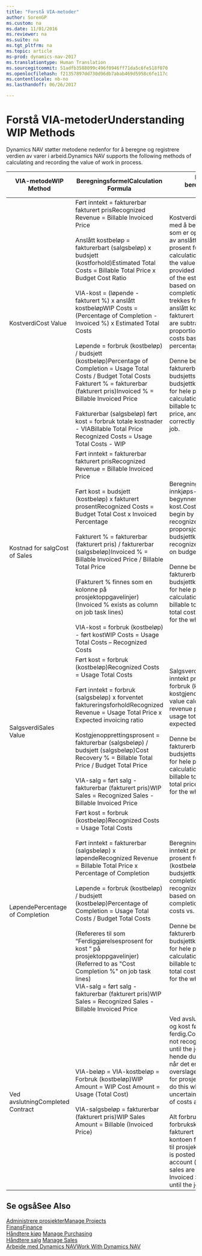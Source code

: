 ```yaml
---
title: "Forstå VIA-metoder"
author: SorenGP
ms.custom: na
ms.date: 11/01/2016
ms.reviewer: na
ms.suite: na
ms.tgt_pltfrm: na
ms.topic: article
ms-prod: dynamics-nav-2017
ms.translationtype: Human Translation
ms.sourcegitcommit: 51adfb3588099c496f0946ff71da5c6fe518f070
ms.openlocfilehash: f21357897dd730d96db7abab469d5958c6fe117c
ms.contentlocale: nb-no
ms.lasthandoff: 06/26/2017

---
```


# <a name="understanding-wip-methods"></a><span data-ttu-id="f1367-102">Forstå VIA-metoder</span><span class="sxs-lookup"><span data-stu-id="f1367-102">Understanding WIP Methods</span></span>

<span data-ttu-id="f1367-103">Dynamics NAV støtter metodene nedenfor for å beregne og registrere verdien av varer i arbeid.</span><span class="sxs-lookup"><span data-stu-id="f1367-103">Dynamics NAV supports the following methods of calculating and recording the value of work in process.</span></span>

|<span data-ttu-id="f1367-104">VIA-metode</span><span class="sxs-lookup"><span data-stu-id="f1367-104">WIP Method</span></span> |<span data-ttu-id="f1367-105">Beregningsformel</span><span class="sxs-lookup"><span data-stu-id="f1367-105">Calculation Formula</span></span> |<span data-ttu-id="f1367-106">Beskrivelse av beregning</span><span class="sxs-lookup"><span data-stu-id="f1367-106">Calculation Description</span></span>|
|-----------|--------------------|-----------------------|
|<span data-ttu-id="f1367-107">Kostverdi</span><span class="sxs-lookup"><span data-stu-id="f1367-107">Cost Value</span></span>|<span data-ttu-id="f1367-108">Ført inntekt = fakturerbar fakturert pris</span><span class="sxs-lookup"><span data-stu-id="f1367-108">Recognized Revenue = Billable Invoiced Price</span></span><br /><br /> <span data-ttu-id="f1367-109">Anslått kostbeløp = fakturerbart (salgsbeløp) x budsjett (kostforhold)</span><span class="sxs-lookup"><span data-stu-id="f1367-109">Estimated Total Costs = Billable Total Price x Budget Cost Ratio</span></span><br /><br /> <span data-ttu-id="f1367-110">VIA-kost = \(løpende - fakturert %\) x anslått kostbeløp</span><span class="sxs-lookup"><span data-stu-id="f1367-110">WIP Costs = \(Percentage of Completion - Invoiced %\) x Estimated Total Costs</span></span><br /><br /> <span data-ttu-id="f1367-111">Løpende = forbruk (kostbeløp) / budsjett (kostbeløp)</span><span class="sxs-lookup"><span data-stu-id="f1367-111">Percentage of Completion = Usage Total Costs / Budget Total Costs</span></span><br /> <span data-ttu-id="f1367-112">Fakturert % = fakturerbar (fakturert pris)</span><span class="sxs-lookup"><span data-stu-id="f1367-112">Invoiced % = Billable Invoiced Price</span></span><br /><br /> <span data-ttu-id="f1367-113">Fakturerbar (salgsbeløp) ført kost = forbruk totale kostnader - VIA</span><span class="sxs-lookup"><span data-stu-id="f1367-113">Billable Total Price Recognized Costs = Usage Total Costs - WIP</span></span>|<span data-ttu-id="f1367-114">Kostverdiberegninger starter med å beregne verdien av det som er oppgitt, ved å ta en andel av anslått kostbeløp basert på prosent fullført.</span><span class="sxs-lookup"><span data-stu-id="f1367-114">Cost value calculations start by calculating the value of what has been provided by taking a proportion of the estimated total costs based on percentage of completion.</span></span> <span data-ttu-id="f1367-115">Fakturert kost trekkes fra ved å ta en andel av anslått kostbeløp basert på fakturert prosent.</span><span class="sxs-lookup"><span data-stu-id="f1367-115">Invoiced costs are subtracted by taking a proportion of the estimated total costs based on the invoiced percentage.</span></span><br /><br /> <span data-ttu-id="f1367-116">Denne beregningen krever at det fakturerbare salgsbeløpet, budsjettsalgsbeløpet og budsjettkostbeløpet angis riktig for hele prosjektet.</span><span class="sxs-lookup"><span data-stu-id="f1367-116">This calculation requires that the billable total price, budget total price, and budget total costs be correctly entered for the whole job.</span></span>|
|<span data-ttu-id="f1367-117">Kostnad for salg</span><span class="sxs-lookup"><span data-stu-id="f1367-117">Cost of Sales</span></span>|<span data-ttu-id="f1367-118">Ført inntekt = fakturerbar fakturert pris</span><span class="sxs-lookup"><span data-stu-id="f1367-118">Recognized Revenue = Billable Invoiced Price</span></span><br /><br /> <span data-ttu-id="f1367-119">Ført kost = budsjett (kostbeløp) x fakturert prosent</span><span class="sxs-lookup"><span data-stu-id="f1367-119">Recognized Costs = Budget Total Cost x Invoiced Percentage</span></span><br /><br /> <span data-ttu-id="f1367-120">Fakturert % = fakturerbar (fakturert pris) / fakturerbar (salgsbeløp)</span><span class="sxs-lookup"><span data-stu-id="f1367-120">Invoiced % = Billable Invoiced Price / Billable Total Price</span></span><br /><br /> <span data-ttu-id="f1367-121">\(Fakturert % finnes som en kolonne på prosjektoppgavelinjer\)</span><span class="sxs-lookup"><span data-stu-id="f1367-121">\(Invoiced % exists as column on job task lines\)</span></span><br /><br /> <span data-ttu-id="f1367-122">VIA-kost = forbruk (kostbeløp) - ført kost</span><span class="sxs-lookup"><span data-stu-id="f1367-122">WIP Costs = Usage Total Costs – Recognized Costs</span></span>|<span data-ttu-id="f1367-123">Beregning av solgte varers innkjøps- eller produksjonspris begynner ved å beregne ført kost.</span><span class="sxs-lookup"><span data-stu-id="f1367-123">Cost of sales calculations begin by calculating the recognized costs.</span></span> <span data-ttu-id="f1367-124">Kost føres proporsjonalt basert på budsjettkostbeløp.</span><span class="sxs-lookup"><span data-stu-id="f1367-124">Costs are recognized proportionally based on budget total costs.</span></span><br /><br /> <span data-ttu-id="f1367-125">Denne beregningen krever at det fakturerbare salgsbeløpet og budsjettkostbeløpet angis riktig for hele prosjektet.</span><span class="sxs-lookup"><span data-stu-id="f1367-125">This calculation requires that the billable total price and budget total costs be correctly entered for the whole job.</span></span>|
|<span data-ttu-id="f1367-126">Salgsverdi</span><span class="sxs-lookup"><span data-stu-id="f1367-126">Sales Value</span></span>|<span data-ttu-id="f1367-127">Ført kost = forbruk (kostbeløp)</span><span class="sxs-lookup"><span data-stu-id="f1367-127">Recognized Costs = Usage Total Costs</span></span><br /><br /> <span data-ttu-id="f1367-128">Ført inntekt = forbruk (salgsbeløp) x forventet faktureringsforhold</span><span class="sxs-lookup"><span data-stu-id="f1367-128">Recognized Revenue = Usage Total Price x Expected invoicing ratio</span></span><br /><br /> <span data-ttu-id="f1367-129">Kostgjenopprettingsprosent = fakturerbar (salgsbeløp) / budsjett (salgsbeløp)</span><span class="sxs-lookup"><span data-stu-id="f1367-129">Cost Recovery % = Billable Total Price / Budget Total Price</span></span><br /><br /> <span data-ttu-id="f1367-130">VIA-salg = ført salg - fakturerbar (fakturert pris)</span><span class="sxs-lookup"><span data-stu-id="f1367-130">WIP Sales = Recognized Sales - Billable Invoiced Price</span></span>|<span data-ttu-id="f1367-131">Salgsverdiberegninger fører inntekt proporsjonalt basert på forbruk (kostbeløp) og forventet kostgjenopprettingsforhold.</span><span class="sxs-lookup"><span data-stu-id="f1367-131">Sales value calculations recognize revenue proportionally based on usage total costs and the expected cost recovery ratio.</span></span><br /><br /> <span data-ttu-id="f1367-132">Denne beregningen krever at det fakturerbare salgsbeløpet og budsjettsalgsbeløpet angis riktig for hele prosjektet.</span><span class="sxs-lookup"><span data-stu-id="f1367-132">This calculation requires that the billable total price and budget total price be correctly entered for the whole job.</span></span>|
|<span data-ttu-id="f1367-133">Løpende</span><span class="sxs-lookup"><span data-stu-id="f1367-133">Percentage of Completion</span></span>|<span data-ttu-id="f1367-134">Ført kost = forbruk (kostbeløp)</span><span class="sxs-lookup"><span data-stu-id="f1367-134">Recognized Costs = Usage Total Costs</span></span><br /><br /> <span data-ttu-id="f1367-135">Ført inntekt = fakturerbar (salgsbeløp) x løpende</span><span class="sxs-lookup"><span data-stu-id="f1367-135">Recognized Revenue = Billable Total Price x Percentage of Completion</span></span><br /><br /> <span data-ttu-id="f1367-136">Løpende = forbruk (kostbeløp) / budsjett (kostbeløp)</span><span class="sxs-lookup"><span data-stu-id="f1367-136">Percentage of Completion = Usage Total Costs / Budget Total Costs</span></span><br /><br /> <span data-ttu-id="f1367-137">\(Refereres til som “Ferdiggjørelsesprosent for kost “ på prosjektoppgavelinjer\)</span><span class="sxs-lookup"><span data-stu-id="f1367-137">\(Referred to as "Cost Completion %" on job task lines\)</span></span><br /> <span data-ttu-id="f1367-138">VIA-salg = ført salg - fakturerbar (fakturert pris)</span><span class="sxs-lookup"><span data-stu-id="f1367-138">WIP Sales = Recognized Sales - Billable Invoiced Price</span></span>|<span data-ttu-id="f1367-139">Beregninger av Løpende fører inntekt proporsjonalt basert på prosent fullført, det vil si forbruk (kostbeløp) i forhold til budsjettkost.</span><span class="sxs-lookup"><span data-stu-id="f1367-139">Percentage of completion calculations recognize revenue proportionally based on the percentage of completion, that is, usage total costs vs. budget costs.</span></span><br /><br /> <span data-ttu-id="f1367-140">Denne beregningen krever at det fakturerbare salgsbeløpet og budsjettkostbeløpet angis riktig for hele prosjektet.</span><span class="sxs-lookup"><span data-stu-id="f1367-140">This calculation requires that the billable total price and budget total costs be correctly entered for the whole job.</span></span>|
|<span data-ttu-id="f1367-141">Ved avslutning</span><span class="sxs-lookup"><span data-stu-id="f1367-141">Completed Contract</span></span>|<span data-ttu-id="f1367-142">VIA-beløp = VIA-kostbeløp = Forbruk \(kostbeløp\)</span><span class="sxs-lookup"><span data-stu-id="f1367-142">WIP Amount = WIP Cost Amount = Usage \(Total Cost\)</span></span><br /><br /> <span data-ttu-id="f1367-143">VIA-salgsbeløp = fakturerbar \(fakturert pris\)</span><span class="sxs-lookup"><span data-stu-id="f1367-143">WIP Sales Amount = Billable \(Invoiced Price\)</span></span>|<span data-ttu-id="f1367-144">Ved avslutning fører ikke inntekt og kost før prosjektet er ferdig.</span><span class="sxs-lookup"><span data-stu-id="f1367-144">Completed contract does not recognize revenue and costs until the job is complete.</span></span> <span data-ttu-id="f1367-145">Det kan hende du ønsker å gjøre dette når det er stor usikkerhet rundt overslagene for kost og inntekt for prosjektet.</span><span class="sxs-lookup"><span data-stu-id="f1367-145">You may want to do this when there is high uncertainty around the estimates of costs and revenue for the job.</span></span><br /><br /> <span data-ttu-id="f1367-146">Alt forbruk bokføres i VIA-forbrukskontoen \(aktiva\), og alt fakturert salg bokføres i VIA-kontoen for fakturert salg \(gjeld\) til prosjektet er ferdig.</span><span class="sxs-lookup"><span data-stu-id="f1367-146">All usage is posted to the WIP Costs account \(asset\) and all invoiced sales are posted to the WIP Invoiced Sales account \(liability\) until the job is complete.</span></span>|

## <a name="see-also"></a><span data-ttu-id="f1367-147">Se også</span><span class="sxs-lookup"><span data-stu-id="f1367-147">See Also</span></span>
[<span data-ttu-id="f1367-148">Administrere prosjekter</span><span class="sxs-lookup"><span data-stu-id="f1367-148">Manage Projects</span></span>](projects-manage-projects.md)  
[<span data-ttu-id="f1367-149">Finans</span><span class="sxs-lookup"><span data-stu-id="f1367-149">Finance</span></span>](finance-setup.md)  
<span data-ttu-id="f1367-150">[Håndtere kjøp](purchasing-manage-purchasing.md)       </span><span class="sxs-lookup"><span data-stu-id="f1367-150">[Manage Purchasing](purchasing-manage-purchasing.md)       </span></span>  
<span data-ttu-id="f1367-151">[Håndtere salg](sales-manage-sales.md)    </span><span class="sxs-lookup"><span data-stu-id="f1367-151">[Manage Sales](sales-manage-sales.md)    </span></span>  
[<span data-ttu-id="f1367-152">Arbeide med Dynamics NAV</span><span class="sxs-lookup"><span data-stu-id="f1367-152">Work With Dynamics NAV</span></span>](ui-work-product.md)  

